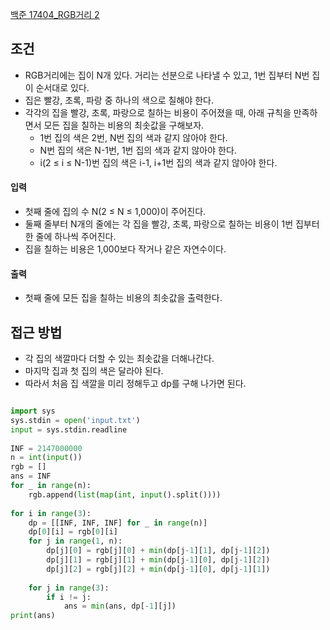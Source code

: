 
[백준 17404_RGB거리 2](https://www.acmicpc.net/problem/17404)


## 조건

- RGB거리에는 집이 N개 있다. 거리는 선분으로 나타낼 수 있고, 1번 집부터 N번 집이 순서대로 있다.
- 집은 빨강, 초록, 파랑 중 하나의 색으로 칠해야 한다. 
- 각각의 집을 빨강, 초록, 파랑으로 칠하는 비용이 주어졌을 때, 아래 규칙을 만족하면서 모든 집을 칠하는 비용의 최솟값을 구해보자.
	-   1번 집의 색은 2번, N번 집의 색과 같지 않아야 한다.
	-   N번 집의 색은 N-1번, 1번 집의 색과 같지 않아야 한다.
	-   i(2 ≤ i ≤ N-1)번 집의 색은 i-1, i+1번 집의 색과 같지 않아야 한다.


#### 입력

- 첫째 줄에 집의 수 N(2 ≤ N ≤ 1,000)이 주어진다.
- 둘째 줄부터 N개의 줄에는 각 집을 빨강, 초록, 파랑으로 칠하는 비용이 1번 집부터 한 줄에 하나씩 주어진다. 
- 집을 칠하는 비용은 1,000보다 작거나 같은 자연수이다.


#### 출력

- 첫째 줄에 모든 집을 칠하는 비용의 최솟값을 출력한다.


## 접근 방법

- 각 집의 색깔마다 더할 수 있는 최솟값을 더해나간다.
- 마지막 집과 첫 집의 색은 달라야 된다. 
- 따라서 처음 집 색깔을 미리 정해두고 dp를 구해 나가면 된다.


```python

import sys  
sys.stdin = open('input.txt')  
input = sys.stdin.readline  
  
INF = 2147000000  
n = int(input())  
rgb = []  
ans = INF  
for _ in range(n):  
    rgb.append(list(map(int, input().split())))  
  
for i in range(3):  
    dp = [[INF, INF, INF] for _ in range(n)]  
    dp[0][i] = rgb[0][i]  
    for j in range(1, n):  
        dp[j][0] = rgb[j][0] + min(dp[j-1][1], dp[j-1][2])  
        dp[j][1] = rgb[j][1] + min(dp[j-1][0], dp[j-1][2])  
        dp[j][2] = rgb[j][2] + min(dp[j-1][0], dp[j-1][1])  
  
    for j in range(3):  
        if i != j:  
            ans = min(ans, dp[-1][j])  
print(ans)

```